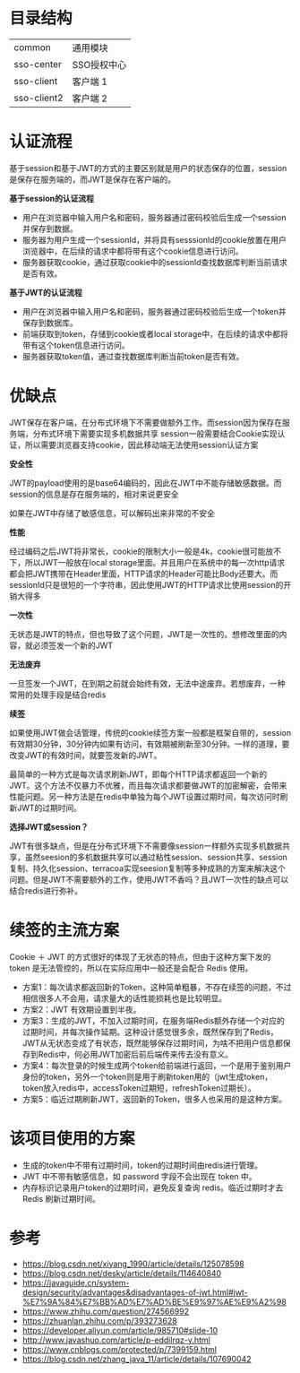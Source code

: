 # 目录结构

|             |         |
|-------------|---------|
| common      | 通用模块    |
| sso-center  | SSO授权中心 |
| sso-client  | 客户端 1   |
| sso-client2 | 客户端 2   |

# 认证流程

基于session和基于JWT的方式的主要区别就是用户的状态保存的位置，session是保存在服务端的，而JWT是保存在客户端的。

**基于session的认证流程**

- 用户在浏览器中输入用户名和密码，服务器通过密码校验后生成一个session并保存到数据。
- 服务器为用户生成一个sessionId，并将具有sesssionId的cookie放置在用户浏览器中，在后续的请求中都将带有这个cookie信息进行访问。
- 服务器获取cookie，通过获取cookie中的sessionId查找数据库判断当前请求是否有效。

**基于JWT的认证流程**

- 用户在浏览器中输入用户名和密码，服务器通过密码校验后生成一个token并保存到数据库。
- 前端获取到token，存储到cookie或者local storage中，在后续的请求中都将带有这个token信息进行访问。
- 服务器获取token值，通过查找数据库判断当前token是否有效。

# 优缺点

JWT保存在客户端，在分布式环境下不需要做额外工作。而session因为保存在服务端，分布式环境下需要实现多机数据共享 session一般需要结合Cookie实现认证，所以需要浏览器支持cookie，因此移动端无法使用session认证方案

**安全性**

JWT的payload使用的是base64编码的，因此在JWT中不能存储敏感数据。而session的信息是存在服务端的，相对来说更安全

如果在JWT中存储了敏感信息，可以解码出来非常的不安全

**性能**

经过编码之后JWT将非常长，cookie的限制大小一般是4k，cookie很可能放不下，所以JWT一般放在local storage里面。并且用户在系统中的每一次http请求都会把JWT携带在Header里面，HTTP请求的Header可能比Body还要大。而sessionId只是很短的一个字符串，因此使用JWT的HTTP请求比使用session的开销大得多

**一次性**

无状态是JWT的特点，但也导致了这个问题，JWT是一次性的。想修改里面的内容，就必须签发一个新的JWT

**无法废弃**

一旦签发一个JWT，在到期之前就会始终有效，无法中途废弃。若想废弃，一种常用的处理手段是结合redis

**续签**

如果使用JWT做会话管理，传统的cookie续签方案一般都是框架自带的，session有效期30分钟，30分钟内如果有访问，有效期被刷新至30分钟。一样的道理，要改变JWT的有效时间，就要签发新的JWT。

最简单的一种方式是每次请求刷新JWT，即每个HTTP请求都返回一个新的JWT。这个方法不仅暴力不优雅，而且每次请求都要做JWT的加密解密，会带来性能问题。另一种方法是在redis中单独为每个JWT设置过期时间，每次访问时刷新JWT的过期时间。

**选择JWT或session？**

JWT有很多缺点，但是在分布式环境下不需要像session一样额外实现多机数据共享，虽然seesion的多机数据共享可以通过粘性session、session共享、session复制、持久化session、terracoa实现seesion复制等多种成熟的方案来解决这个问题。但是JWT不需要额外的工作，使用JWT不香吗？且JWT一次性的缺点可以结合redis进行弥补。

# 续签的主流方案
Cookie ＋ JWT 的方式很好的体现了无状态的特点，但由于这种方案下发的 token 是无法管控的，所以在实际应用中一般还是会配合 Redis 使用。

* 方案1：每次请求都返回新的Token，这种简单粗暴，不存在续签的问题，不过相信很多人不会用，请求量大的话性能损耗也是比较明显。
* 方案2：JWT 有效期设置到半夜。
* 方案3：生成的JWT，不加入过期时间，在服务端Redis额外存储一个对应的过期时间，并每次操作延期。这种设计感觉很多余，既然保存到了Redis，JWT从无状态变成了有状态，既然能够保存过期时间，为啥不把用户信息都保存到Redis中，何必用JWT加密后前后端传来传去没有意义。
* 方案4：每次登录的时候生成两个token给前端进行返回，一个是用于鉴别用户身份的token，另外一个token则是用于刷新token用的（jwt生成token，token放入redis中，accessToken过期短，refreshToken过期长）。
* 方案5：临近过期刷新JWT，返回新的Token，很多人也采用的是这种方案。

# 该项目使用的方案

- 生成的token中不带有过期时间，token的过期时间由redis进行管理。
- JWT 中不带有敏感信息，如 password 字段不会出现在 token 中。
- 内存标识记录用户token的过期时间，避免反复查询 redis。临近过期时才去 Redis 刷新过期时间。

# 参考

- https://blog.csdn.net/xiyang_1990/article/details/125078598
- https://blog.csdn.net/desky/article/details/114640840
- https://javaguide.cn/system-design/security/advantages&disadvantages-of-jwt.html#jwt-%E7%9A%84%E7%BB%AD%E7%AD%BE%E9%97%AE%E9%A2%98
- https://www.zhihu.com/question/274566992
- https://zhuanlan.zhihu.com/p/393273628
- https://developer.aliyun.com/article/985710#slide-10
- http://www.javashuo.com/article/p-eddilrqz-y.html
- https://www.cnblogs.com/protected/p/7399159.html
- https://blog.csdn.net/zhang_java_11/article/details/107690042